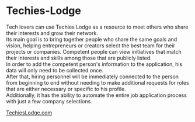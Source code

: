 # Techies-Lodge

Tech lovers can use Techies Lodge as a resource to meet others who share their interests and grow their network. <br>
Its main goal is to bring together people who share the same goals and vision, helping entrepreneurs or creators select the best team for their projects or companies. Competent people can view initiatives that match their interests and skills among those that are publicly listed.<br>
In order to add the competent person's information to the application, his data will only need to be collected once. <br>
After that, hiring personnel will be immediately connected to the person from beginning to end without needing to make additional requests for roles that are either necessary or specific to his profile.<br>
Additionally, it has the ability to automate the entire job application process with just a few company selections.

<a href="https://singhjaspreetb.github.io/Techies-Lodge/"> TechiesLodge.com</a>
